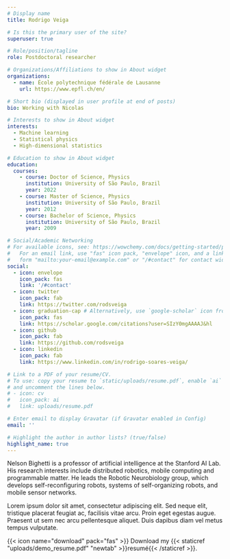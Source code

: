 ```yaml
---
# Display name
title: Rodrigo Veiga

# Is this the primary user of the site?
superuser: true

# Role/position/tagline
role: Postdoctoral researcher

# Organizations/Affiliations to show in About widget
organizations:
  - name: École polytechnique fédérale de Lausanne
    url: https://www.epfl.ch/en/

# Short bio (displayed in user profile at end of posts)
bio: Working with Nicolas

# Interests to show in About widget
interests:
  - Machine learning
  - Statistical physics
  - High-dimensional statistics

# Education to show in About widget
education:
  courses:
    - course: Doctor of Science, Physics
      institution: University of São Paulo, Brazil
      year: 2022
    - course: Master of Science, Physics
      institution: University of São Paulo, Brazil
      year: 2012
    - course: Bachelor of Science, Physics
      institution: University of São Paulo, Brazil
      year: 2009

# Social/Academic Networking
# For available icons, see: https://wowchemy.com/docs/getting-started/page-builder/#icons
#   For an email link, use "fas" icon pack, "envelope" icon, and a link in the
#   form "mailto:your-email@example.com" or "/#contact" for contact widget.
social:
  - icon: envelope
    icon_pack: fas
    link: '/#contact'
  - icon: twitter
    icon_pack: fab
    link: https://twitter.com/rodsveiga
  - icon: graduation-cap # Alternatively, use `google-scholar` icon from `ai` icon pack
    icon_pack: fas
    link: https://scholar.google.com/citations?user=SIzY0mgAAAAJ&hl
  - icon: github
    icon_pack: fab
    link: https://github.com/rodsveiga
  - icon: linkedin
    icon_pack: fab
    link: https://www.linkedin.com/in/rodrigo-soares-veiga/

# Link to a PDF of your resume/CV.
# To use: copy your resume to `static/uploads/resume.pdf`, enable `ai` icons in `params.toml`,
# and uncomment the lines below.
# - icon: cv
#   icon_pack: ai
#   link: uploads/resume.pdf

# Enter email to display Gravatar (if Gravatar enabled in Config)
email: ''

# Highlight the author in author lists? (true/false)
highlight_name: true
---
```


Nelson Bighetti is a professor of artificial intelligence at the Stanford AI Lab. His research interests include distributed robotics, mobile computing and programmable matter. He leads the Robotic Neurobiology group, which develops self-reconfiguring robots, systems of self-organizing robots, and mobile sensor networks.

Lorem ipsum dolor sit amet, consectetur adipiscing elit. Sed neque elit, tristique placerat feugiat ac, facilisis vitae arcu. Proin eget egestas augue. Praesent ut sem nec arcu pellentesque aliquet. Duis dapibus diam vel metus tempus vulputate.

{{< icon name="download" pack="fas" >}} Download my {{< staticref "uploads/demo_resume.pdf" "newtab" >}}resumé{{< /staticref >}}.
